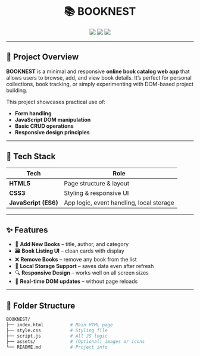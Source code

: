 <h1 align="center">📚 BOOKNEST</h1>

<p align="center">
  <img src="https://img.shields.io/github/repo-size/SamratDesai7/BOOKNEST?style=for-the-badge" />
  <img src="https://img.shields.io/github/languages/top/SamratDesai7/BOOKNEST?style=for-the-badge" />
  <img src="https://img.shields.io/github/last-commit/SamratDesai7/BOOKNEST?style=for-the-badge" />
</p>

---

## 📌 Project Overview

**BOOKNEST** is a minimal and responsive **online book catalog web app** that allows users to browse, add, and view book details. It’s perfect for personal collections, book tracking, or simply experimenting with DOM-based project building.

This project showcases practical use of:
- **Form handling**
- **JavaScript DOM manipulation**
- **Basic CRUD operations**
- **Responsive design principles**

---

## 🧰 Tech Stack

| Tech       | Role                        |
|------------|-----------------------------|
| **HTML5**  | Page structure & layout     |
| **CSS3**   | Styling & responsive UI     |
| **JavaScript (ES6)** | App logic, event handling, local storage |


---

## ✨ Features

- 📖 **Add New Books** – title, author, and category
- 🗃️ **Book Listing UI** – clean cards with display
- ❌ **Remove Books** – remove any book from the list
- 💾 **Local Storage Support** – saves data even after refresh
- 🔍 **Responsive Design** – works well on all screen sizes
- 🔁 **Real-time DOM updates** – without page reloads

---

## 📁 Folder Structure

```bash
BOOKNEST/
├── index.html          # Main HTML page
├── style.css           # Styling file
├── script.js           # All JS logic
├── assets/             # (Optional) images or icons
└── README.md           # Project info

